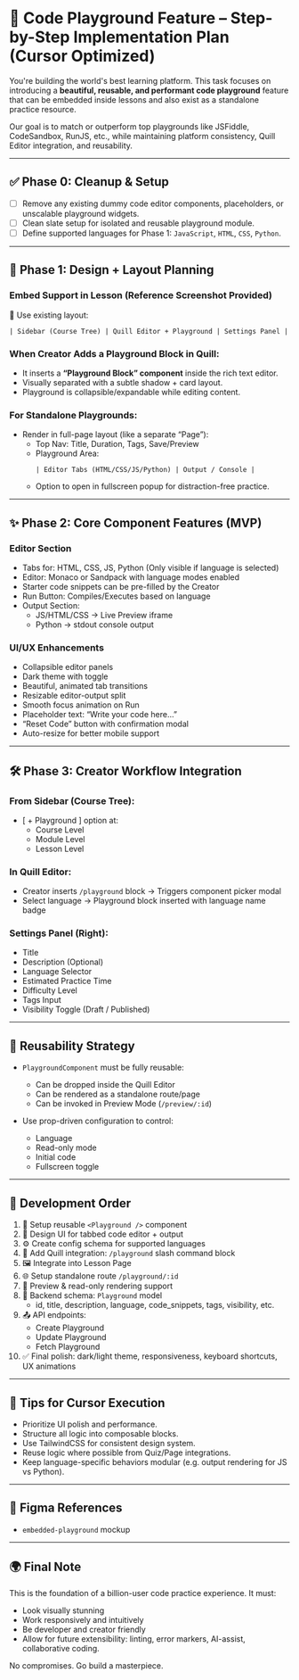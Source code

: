 
# 🧪 Code Playground Feature – Step-by-Step Implementation Plan (Cursor Optimized)

You're building the world's best learning platform. This task focuses on introducing a **beautiful, reusable, and performant code playground** feature that can be embedded inside lessons and also exist as a standalone practice resource.

Our goal is to match or outperform top playgrounds like JSFiddle, CodeSandbox, RunJS, etc., while maintaining platform consistency, Quill Editor integration, and reusability.

---

## ✅ Phase 0: Cleanup & Setup

- [ ] Remove any existing dummy code editor components, placeholders, or unscalable playground widgets.
- [ ] Clean slate setup for isolated and reusable playground module.
- [ ] Define supported languages for Phase 1: `JavaScript`, `HTML`, `CSS`, `Python`.

---

## 🎯 Phase 1: Design + Layout Planning

### Embed Support in Lesson (Reference Screenshot Provided)

📌 Use existing layout:

```
| Sidebar (Course Tree) | Quill Editor + Playground | Settings Panel |
```

### When Creator Adds a Playground Block in Quill:
- It inserts a **“Playground Block” component** inside the rich text editor.
- Visually separated with a subtle shadow + card layout.
- Playground is collapsible/expandable while editing content.

### For Standalone Playgrounds:
- Render in full-page layout (like a separate “Page”):
  - Top Nav: Title, Duration, Tags, Save/Preview
  - Playground Area:
    ```
    | Editor Tabs (HTML/CSS/JS/Python) | Output / Console |
    ```
  - Option to open in fullscreen popup for distraction-free practice.

---

## ✨ Phase 2: Core Component Features (MVP)

### Editor Section

- Tabs for: HTML, CSS, JS, Python (Only visible if language is selected)
- Editor: Monaco or Sandpack with language modes enabled
- Starter code snippets can be pre-filled by the Creator
- Run Button: Compiles/Executes based on language
- Output Section:
  - JS/HTML/CSS → Live Preview iframe
  - Python → stdout console output

### UI/UX Enhancements

- Collapsible editor panels
- Dark theme with toggle
- Beautiful, animated tab transitions
- Resizable editor-output split
- Smooth focus animation on Run
- Placeholder text: “Write your code here…”
- “Reset Code” button with confirmation modal
- Auto-resize for better mobile support

---

## 🛠 Phase 3: Creator Workflow Integration

### From Sidebar (Course Tree):
- [ + Playground ] option at:
  - Course Level
  - Module Level
  - Lesson Level

### In Quill Editor:
- Creator inserts `/playground` block → Triggers component picker modal
- Select language → Playground block inserted with language name badge

### Settings Panel (Right):
- Title
- Description (Optional)
- Language Selector
- Estimated Practice Time
- Difficulty Level
- Tags Input
- Visibility Toggle (Draft / Published)

---

## 🔁 Reusability Strategy

- `PlaygroundComponent` must be fully reusable:
  - Can be dropped inside the Quill Editor
  - Can be rendered as a standalone route/page
  - Can be invoked in Preview Mode (`/preview/:id`)

- Use prop-driven configuration to control:
  - Language
  - Read-only mode
  - Initial code
  - Fullscreen toggle

---

## 🧩 Development Order

1. 🔧 Setup reusable `<Playground />` component
2. 🎨 Design UI for tabbed code editor + output
3. ⚙️ Create config schema for supported languages
4. 🧠 Add Quill integration: `/playground` slash command block
5. 🖼 Integrate into Lesson Page
6. 🌐 Setup standalone route `/playground/:id`
7. 🧪 Preview & read-only rendering support
8. 💾 Backend schema: `Playground` model
   - id, title, description, language, code_snippets, tags, visibility, etc.
9. 📤 API endpoints:
   - Create Playground
   - Update Playground
   - Fetch Playground
10. ✅ Final polish: dark/light theme, responsiveness, keyboard shortcuts, UX animations

---

## 🧠 Tips for Cursor Execution

- Prioritize UI polish and performance.
- Structure all logic into composable blocks.
- Use TailwindCSS  for consistent design system.
- Reuse logic where possible from Quiz/Page integrations.
- Keep language-specific behaviors modular (e.g. output rendering for JS vs Python).

---

## 📸 Figma References

- `embedded-playground` mockup 
---

## 🌍 Final Note

This is the foundation of a billion-user code practice experience. It must:
- Look visually stunning
- Work responsively and intuitively
- Be developer and creator friendly
- Allow for future extensibility: linting, error markers, AI-assist, collaborative coding.

No compromises. Go build a masterpiece.
